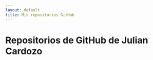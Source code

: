 ```yaml
---
layout: default
title: Mis repositorios GitHub
---
```


<h1>Repositorios de GitHub de Julian Cardozo</h1>
<div id="repos-by-lang"></div>

<script>
  const username = 'juliancardozo';
  const container = document.getElementById('repos-by-lang');


  fetch(`https://api.github.com/users/${username}/repos`)
    .then(response => response.json())
    .then(repos => {
  
      const groups = {};

      repos.forEach(repo => {
        const lang = repo.language || 'Otros';
        if (!groups[lang]) {
          groups[lang] = [];
        }
        groups[lang].push(repo);
      });

      Object.keys(groups).sort().forEach(lang => {
        const section = document.createElement('section');
        const h2 = document.createElement('h2');
        h2.textContent = lang;
        section.appendChild(h2);

        const ul = document.createElement('ul');
        groups[lang].forEach(repo => {
          const li = document.createElement('li');
          li.innerHTML = `<a href="${repo.html_url}" target="_blank">${repo.name}</a> - ${repo.description || 'Sin descripción'}`;
          ul.appendChild(li);
        });

        section.appendChild(ul);
        container.appendChild(section);
      });
    })
    .catch(err => {
      container.innerHTML = '<p>Error cargando repositorios.</p>';

      console.error(err);
    });
</script>
